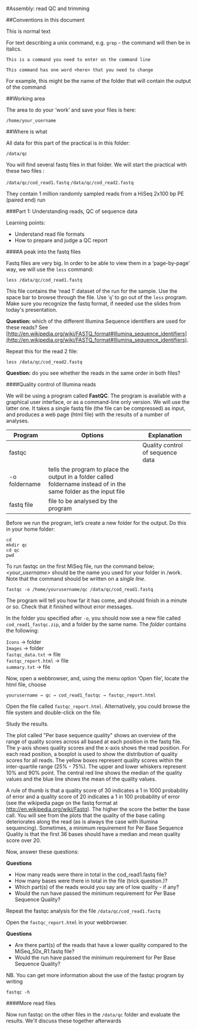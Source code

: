 #Assembly: read QC and trimming

##Conventions in this document

This is normal text

For text describing a unix command, e.g. `grep` - the command will then be in italics. 

`This is a command you need to enter on the command line`

`This command has one word <here> that you need to change `

For example, this might be the name of the folder that will contain the output of the command

##Working area

The area to do your ‘work’ and save your files is here:

`/home/your_username`

##Where is what

All data for this part of the practical is in this folder:

`/data/qc`

You will find several fastq files in that folder. We will start the practical with these two files :

`/data/qc/cod_read1.fastq`
`/data/qc/cod_read2.fastq`

They contain 1 million randomly sampled reads from a HiSeq 2x100 bp PE (paired end) run

###Part 1: Understanding reads, QC of sequence data

Learning points:

* Understand read file formats 
* How to prepare and judge a QC report

####A peak into the fastq files

Fastq files are very big. In order to be able to view them in a ‘page-by-page’ way, we will use the `less` command:

`less /data/qc/cod_read1.fastq`

This file contains the ‘read 1’ dataset of the run for the sample. Use the space bar to browse through the file. Use ‘`q`’ to go out of the `less` program. Make sure you recognize the fastq format, if needed use the slides from today's presentation. 

**Question:** which of the different Illumina Sequence identifiers are used for these reads? See [http://en.wikipedia.org/wiki/FASTQ_format#Illumina_sequence_identifiers](http://en.wikipedia.org/wiki/FASTQ_format#Illumina_sequence_identifiers).

Repeat this for the read 2 file:

`less /data/qc/cod_read2.fastq`

**Question:** do you see whether the reads in the same order in both files?

####Quality control of Illumina reads

We will be using a program called **FastQC**. The program is available with a graphical user interface, or as a command-line only version. We will use the latter one. It takes a single fastq file (the file can be compressed) as input, and produces a web page (html file) with the results of a number of analyses.

Program|Options|Explanation
-------|-------|-----------
fastqc ||Quality control of sequence data
-o foldername|tells the program to place the output in a folder called foldername instead of in the same folder as the input file
fastq file|file to be analysed by the program


Before we run the program, let’s create a new folder for the output. Do this in your home folder:

```
cd
mkdir qc
cd qc
pwd
```

To run fastqc on the first MiSeq file, run the command below; *<your_username>* should be the name you used for your folder in /work. Note that the command should be written on a *single line*.

`fastqc -o /home/yourusername/qc /data/qc/cod_read1.fastq`

The program will tell you how far it has come, and should finish in a minute or so. Check that it finished without error messages.

In the folder you specified after `-o`, you should now see a new file called `cod_read1_fastqc.zip`, and a folder by the same name. The *folder* contains the following:

`Icons` → folder  
`Images` → folder  
`fastqc_data.txt` → file  
`fastqc_report.html` → file  
`summary.txt` → file

Now, open a webbrowser, and, using the menu option ‘Open file’, locate the html file, choose 

`yourusername → qc → cod_read1_fastqc → fastqc_report.html`

Open the file called `fastqc_report.html`. Alternatively, you could browse the file system and double-click on the file.

Study the results.

The plot called "Per base sequence quality" shows an overview of the range of quality scores across all based at each position in the fastq file. The y-axis shows quality scores and the x-axis shows the read position. For each read position, a boxplot is used to show the distribution of quality scores for all reads. The yellow boxes represent quality scores within the inter-quartile range (25% - 75%). The upper and lower whiskers represent 10% and 90% point. The central red line shows the median of the quality values and the blue line shows the mean of the quality values.

A rule of thumb is that a quality score of 30 indicates a 1 in 1000 probability of error and a quality score of 20 indicates a 1 in 100 probability of error (see the wikipedia page on the fastq format at http://en.wikipedia.org/wiki/Fastq). The higher the score the better the base call. You will see from the plots that the quality of the base calling deteriorates along the read (as is always the case with Illumina sequencing). Sometimes, a minimum requirement for Per Base Sequence Quality is that the first 36 bases should have a median and mean quality score over 20.

Now, answer these questions:

**Questions**

* How many reads were there in total in the cod_read1.fastq file?
* How many bases were there in total in the file (trick question.)?
* Which part(s) of the reads would you say are of low quality - if any?
* Would the run have passed the minimum requirement for Per Base Sequence Quality?


Repeat the fastqc analysis for the file `/data/qc/cod_read1.fastq`

Open the `fastqc_report.html` in your webbrowser.

**Questions**

* Are there part(s) of the reads that have a lower quality compared to the MiSeq_50x_R1.fastq file?
* Would the run have passed the minimum requirement for Per Base Sequence Quality?


NB. You can get more information about the use of the fastqc program by writing

`fastqc -h`

####More read files

Now run fastqc on the other files in the `/data/qc` folder and evaluate the results. We'll discuss these together afterwards
